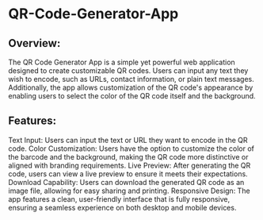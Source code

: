# QR-Code-Generator-App
## Overview:
The QR Code Generator App is a simple yet powerful web application designed to create customizable QR codes. Users can input any text they wish to encode, such as URLs, contact information, or plain text messages. Additionally, the app allows customization of the QR code's appearance by enabling users to select the color of the QR code itself and the background.

## Features:

Text Input: Users can input the text or URL they want to encode in the QR code.
Color Customization: Users have the option to customize the color of the barcode and the background, making the QR code more distinctive or aligned with branding requirements.
Live Preview: After generating the QR code, users can view a live preview to ensure it meets their expectations.
Download Capability: Users can download the generated QR code as an image file, allowing for easy sharing and printing.
Responsive Design: The app features a clean, user-friendly interface that is fully responsive, ensuring a seamless experience on both desktop and mobile devices.
